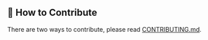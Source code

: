 ## 🤝 How to Contribute

There are two ways to contribute, please read [CONTRIBUTING.md](./CONTRIBUTING.md).
